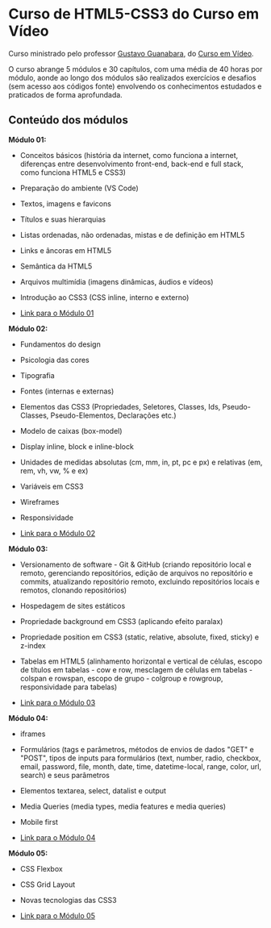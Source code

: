# Curso de HTML5-CSS3 do Curso em Vídeo
Curso ministrado pelo professor [Gustavo Guanabara](https://github.com/gustavoguanabara), do [Curso em Vídeo](https://www.cursoemvideo.com).

O curso abrange 5 módulos e 30 capítulos, com uma média de 40 horas por módulo, aonde ao longo dos módulos são realizados exercícios e desafios (sem acesso aos códigos fonte) envolvendo os conhecimentos estudados e praticados de forma aprofundada.

## Conteúdo dos módulos
__Módulo 01:__ 
* Conceitos básicos (história da internet, como funciona a internet, diferenças entre desenvolvimento front-end, back-end e full stack, como funciona HTML5 e CSS3)
* Preparação do ambiente (VS Code)
* Textos, imagens e favicons
* Títulos e suas hierarquias 
* Listas ordenadas, não ordenadas, mistas e de definição em HTML5
* Links e âncoras em HTML5
* Semântica da HTML5
* Arquivos multimídia (imagens dinâmicas, áudios e vídeos)
* Introdução ao CSS3 (CSS inline, interno e externo)

* [Link para o Módulo 01](https://www.cursoemvideo.com/curso/html5-css3-modulo1/)

__Módulo 02:__
* Fundamentos do design 
* Psicologia das cores 
* Tipografia 
* Fontes (internas e externas) 
* Elementos das CSS3 (Propriedades, Seletores, Classes, Ids, Pseudo-Classes, Pseudo-Elementos, Declarações etc.)
* Modelo de caixas (box-model)
* Display inline, block e inline-block
* Unidades de medidas absolutas (cm, mm, in, pt, pc e px) e relativas (em, rem, vh, vw, % e ex)
* Variáveis em CSS3
* Wireframes
* Responsividade

* [Link para o Módulo 02](https://www.cursoemvideo.com/curso/curso-html5-e-css3-modulo-2-de-5-40-horas/)

__Módulo 03:__
* Versionamento de software - Git & GitHub (criando repositório local e remoto, gerenciando repositórios, edição de arquivos no repositório e commits, atualizando repositório remoto, excluindo repositórios locais e remotos, clonando repositórios)
 * Hospedagem de sites estáticos
 * Propriedade background em CSS3 (aplicando efeito paralax)
 * Propriedade position em CSS3 (static, relative, absolute, fixed, sticky) e z-index 
 * Tabelas em HTML5 (alinhamento horizontal e vertical de células, escopo de títulos em tabelas - cow e row, mesclagem de células em tabelas - colspan e rowspan, escopo de grupo - colgroup e rowgroup, responsividade para tabelas)

 * [Link para o Módulo 03](https://www.cursoemvideo.com/curso/curso-html5-e-css3-modulo-3-de-5-40-horas/)

 __Módulo 04:__
 * iframes
 * Formulários  (tags e parâmetros, métodos de envios de dados "GET" e "POST", tipos de inputs para formulários (text, number, radio, checkbox, email, password, file,
month, date, time, datetime-local, range, color, url, search) e seus parâmetros 
* Elementos textarea, select, datalist e output
* Media Queries (media types, media features e media queries) 
* Mobile first

* [Link para o Módulo 04](https://www.cursoemvideo.com/curso/curso-html5-e-css3-modulo-4-de-5-40-horas/)

__Módulo 05:__
* CSS Flexbox
* CSS Grid Layout
* Novas tecnologias das CSS3

* [Link para o Módulo 05](https://www.cursoemvideo.com/curso/curso-html5-e-css3-modulo-5-de-5-40-horas/)
